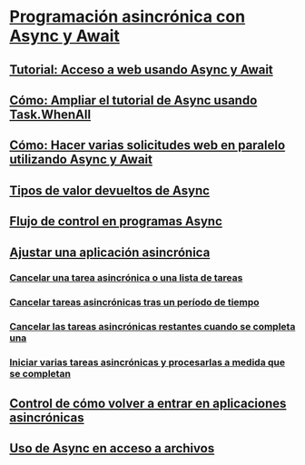# [Programación asincrónica con Async y Await](index.md)
## [Tutorial: Acceso a web usando Async y Await](walkthrough-accessing-the-web-by-using-async-and-await.md)
## [Cómo: Ampliar el tutorial de Async usando Task.WhenAll](how-to-extend-the-async-walkthrough-by-using-task-whenall.md)
## [Cómo: Hacer varias solicitudes web en paralelo utilizando Async y Await](how-to-make-multiple-web-requests-in-parallel-by-using-async-and-await.md)
## [Tipos de valor devueltos de Async](async-return-types.md)
## [Flujo de control en programas Async](control-flow-in-async-programs.md)
## [Ajustar una aplicación asincrónica](fine-tuning-your-async-application.md)
### [Cancelar una tarea asincrónica o una lista de tareas](cancel-an-async-task-or-a-list-of-tasks.md)
### [Cancelar tareas asincrónicas tras un período de tiempo](cancel-async-tasks-after-a-period-of-time.md)
### [Cancelar las tareas asincrónicas restantes cuando se completa una](cancel-remaining-async-tasks-after-one-is-complete.md)
### [Iniciar varias tareas asincrónicas y procesarlas a medida que se completan](start-multiple-async-tasks-and-process-them-as-they-complete.md)
## [Control de cómo volver a entrar en aplicaciones asincrónicas](handling-reentrancy-in-async-apps.md)
## [Uso de Async en acceso a archivos](using-async-for-file-access.md)
